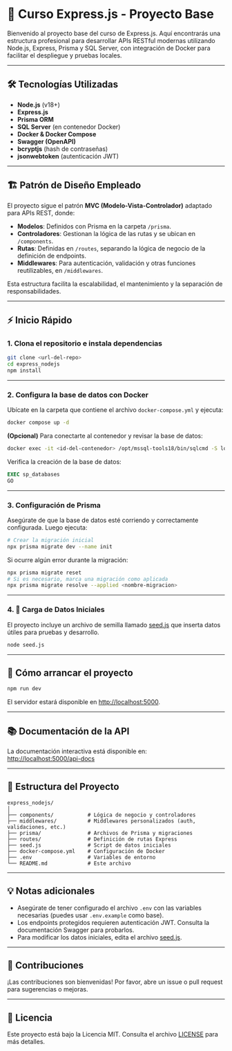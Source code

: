 # 🚀 Curso Express.js - Proyecto Base

Bienvenido al proyecto base del curso de Express.js. Aquí encontrarás una estructura profesional para desarrollar APIs RESTful modernas utilizando Node.js, Express, Prisma y SQL Server, con integración de Docker para facilitar el despliegue y pruebas locales.

---

## 🛠️ Tecnologías Utilizadas

- **Node.js** (v18+)
- **Express.js**
- **Prisma ORM**
- **SQL Server** (en contenedor Docker)
- **Docker & Docker Compose**
- **Swagger (OpenAPI)**
- **bcryptjs** (hash de contraseñas)
- **jsonwebtoken** (autenticación JWT)

---

## 🏗️ Patrón de Diseño Empleado

El proyecto sigue el patrón **MVC (Modelo-Vista-Controlador)** adaptado para APIs REST, donde:

- **Modelos**: Definidos con Prisma en la carpeta `/prisma`.
- **Controladores**: Gestionan la lógica de las rutas y se ubican en `/components`.
- **Rutas**: Definidas en `/routes`, separando la lógica de negocio de la definición de endpoints.
- **Middlewares**: Para autenticación, validación y otras funciones reutilizables, en `/middlewares`.

Esta estructura facilita la escalabilidad, el mantenimiento y la separación de responsabilidades.

---

## ⚡ Inicio Rápido

### 1. Clona el repositorio e instala dependencias

```bash
git clone <url-del-repo>
cd express_nodejs
npm install
```

---

### 2. Configura la base de datos con Docker

Ubícate en la carpeta que contiene el archivo `docker-compose.yml` y ejecuta:

```bash
docker compose up -d
```

**(Opcional)** Para conectarte al contenedor y revisar la base de datos:

```bash
docker exec -it <id-del-contenedor> /opt/mssql-tools18/bin/sqlcmd -S localhost -U sa -P <contraseña> -C -N
```

Verifica la creación de la base de datos:

```sql
EXEC sp_databases
GO
```

---

### 3. Configuración de Prisma

Asegúrate de que la base de datos esté corriendo y correctamente configurada. Luego ejecuta:

```bash
# Crear la migración inicial
npx prisma migrate dev --name init
```

Si ocurre algún error durante la migración:

```bash
npx prisma migrate reset
# Si es necesario, marca una migración como aplicada
npx prisma migrate resolve --applied <nombre-migracion>
```

---

### 4. 🌱 Carga de Datos Iniciales

El proyecto incluye un archivo de semilla llamado [seed.js](./seed.js) que inserta datos útiles para pruebas y desarrollo.

```bash
node seed.js
```

---

## 🏁 Cómo arrancar el proyecto

```bash
npm run dev
```

El servidor estará disponible en [http://localhost:5000](http://localhost:5000).

---

## 📚 Documentación de la API

La documentación interactiva está disponible en:  
[http://localhost:5000/api-docs](http://localhost:5000/api-docs)

---

## 📂 Estructura del Proyecto

```
express_nodejs/
│
├── components/           # Lógica de negocio y controladores
├── middlewares/          # Middlewares personalizados (auth, validaciones, etc.)
├── prisma/               # Archivos de Prisma y migraciones
├── routes/               # Definición de rutas Express
├── seed.js               # Script de datos iniciales
├── docker-compose.yml    # Configuración de Docker
├── .env                  # Variables de entorno
└── README.md             # Este archivo
```

---

## 💡 Notas adicionales

- Asegúrate de tener configurado el archivo `.env` con las variables necesarias (puedes usar `.env.example` como base).
- Los endpoints protegidos requieren autenticación JWT. Consulta la documentación Swagger para probarlos.
- Para modificar los datos iniciales, edita el archivo [seed.js](./seed.js).

---

## 🤝 Contribuciones

¡Las contribuciones son bienvenidas! Por favor, abre un issue o pull request para sugerencias o mejoras.

---

## 📝 Licencia

Este proyecto está bajo la Licencia MIT. Consulta el archivo [LICENSE](./LICENSE) para más detalles.


